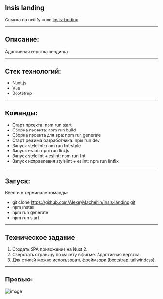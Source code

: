 ## Insis landing

Ссылка на netlify.com: [insis-landing](https://insis-landing.netlify.app)

***

## Описание:
Адаптивная верстка лендинга

***

## Стек технологий: 
* Nuxt.js 
* Vue
* Bootstrap

***

## Команды:
* Старт проекта: npm run start
* Сборка проекта: npm run build
* Сборка проекта для spa: npm run generate
* Старт режима разработчика: npm run dev
* Запуск stylelint: npm run lint:style
* Запуск eslint: npm run lint:js
* Запуск stylelint + eslint: npm run lint
* Запуск исправления stylelint + eslint: npm run lintfix

***

## Запуск:
Ввести в терминале команды:
* git clone https://github.com/AlexeyMachehin/insis-landing.git
* npm install
* npm run generate
* npm run start

***

## Техническое задание
1. Создать SPA приложение на Nuxt 2. 
2. Сверстать страницу по макету в фигме. Адаптивная верстка. 
3. Для стилей можно использовать фреймворк (bootstrap, tailwindcss).

***

## Превью: 
<!-- https://www.figma.com/file/tF5lDTcCVNAUwXGBsYBLS2/%D0%A2%D0%B5%D1%81%D1%82%D0%BE%D0%B2%D0%BE%D0%B5-Junior?node-id=0-1&t=uwlu7aY2moqgmWhR-0 -->
![image](https://user-images.githubusercontent.com/99137228/229882890-2c451483-f88d-4024-b262-1e343488020d.png)



